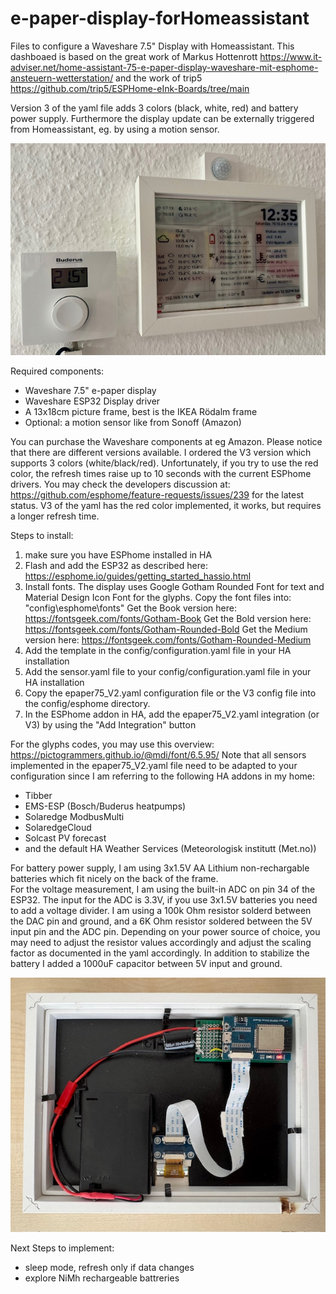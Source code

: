 # e-paper-display-forHomeassistant
Files to configure a Waveshare 7.5" Display with Homeassistant.
This dashboaed is based on the great work of Markus Hottenrott https://www.it-adviser.net/home-assistant-75-e-paper-display-waveshare-mit-esphome-ansteuern-wetterstation/ and the work of trip5 https://github.com/trip5/ESPHome-eInk-Boards/tree/main

Version 3 of the yaml file adds 3 colors (black, white, red) and battery power supply. Furthermore the display update can be externally triggered from Homeassistant, eg. by using a motion sensor.

![Waveshare e-Paper Display with motion sensor](https://github.com/mtbsteve/e-paper-display-forHomeassistant/blob/main/IMG_1144.jpg)

Required components:
- Waveshare 7.5" e-paper display
- Waveshare ESP32 Display driver
- A 13x18cm picture frame, best is the IKEA Rödalm frame
- Optional: a motion sensor like from Sonoff (Amazon)

You can purchase the Waveshare components at eg Amazon. Please notice that there are different versions available.
I ordered the V3 version which supports 3 colors (white/black/red). Unfortunately, if you try to use the red color, the refresh times raise up to 10 seconds with the current ESPhome drivers. You may check the developers discussion at: https://github.com/esphome/feature-requests/issues/239 for the latest status. V3 of the yaml has the red color implemented, it works, but requires a longer refresh time.

Steps to install:
1. make sure you have ESPhome installed in HA
2. Flash and add the ESP32 as described here: https://esphome.io/guides/getting_started_hassio.html
3. Install fonts. The display uses Google Gotham Rounded Font for text and Material Design Icon Font for the glyphs. Copy the font files into:  "config\esphome\fonts"
   Get the Book version here: https://fontsgeek.com/fonts/Gotham-Book
   Get the Bold version here: https://fontsgeek.com/fonts/Gotham-Rounded-Bold
   Get the Medium version here: https://fontsgeek.com/fonts/Gotham-Rounded-Medium
5. Add the template in the config/configuration.yaml file in your HA installation
6. Add the sensor.yaml file to your config/configuration.yaml file in your HA installation
7. Copy the epaper75_V2.yaml configuration file or the V3 config file into the config/esphome directory.
8. In the ESPhome addon in HA, add the epaper75_V2.yaml integration (or V3) by using the "Add Integration" button

For the glyphs codes, you may use this overview: https://pictogrammers.github.io/@mdi/font/6.5.95/
Note that all sensors implemented in the epaper75_V2.yaml file need to be adapted to your configuration since I am referring to the following HA addons in my home:
- Tibber
- EMS-ESP (Bosch/Buderus heatpumps)
- Solaredge ModbusMulti
- SolaredgeCloud
- Solcast PV forecast
- and the default HA Weather Services (Meteorologisk institutt (Met.no))

For battery power supply, I am using 3x1.5V AA Lithium non-rechargable batteries which fit nicely on the back of the frame.  
For the voltage measurement, I am using the built-in ADC on pin 34 of the ESP32. The input for the ADC is 3.3V, if you use 3x1.5V batteries you need to add a voltage divider.
I am using a 100k Ohm resistor solderd between the DAC pin and ground, and a 6K Ohm resistor soldered between the 5V input pin and the ADC pin.
Depending on your power source of choice, you may need to adjust the resistor values accordingly and adjust the scaling factor as documented in the yaml accordingly.
In addition to stabilize the battery I added a 1000uF capacitor between 5V input and ground.

![Backside with battery power supply](https://github.com/mtbsteve/e-paper-display-forHomeassistant/blob/main/IMG_1143.jpg)

Next Steps to implement:
- sleep mode, refresh only if data changes
- explore NiMh rechargeable battreries
